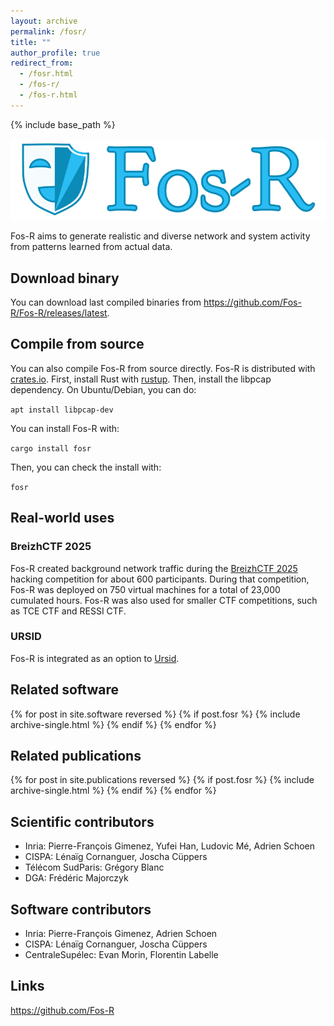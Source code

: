 ```yaml
---
layout: archive
permalink: /fosr/
title: ""
author_profile: true
redirect_from: 
  - /fosr.html
  - /fos-r/
  - /fos-r.html
---
```


{% include base_path %}

![](../images/fosr.png)


Fos-R aims to generate realistic and diverse network and system activity from patterns learned from actual data.

## Download binary

You can download last compiled binaries from <https://github.com/Fos-R/Fos-R/releases/latest>.

## Compile from source

You can also compile Fos-R from source directly. Fos-R is distributed with [crates.io](https://crates.io/crates/fosr). First, install Rust with [rustup](https://rustup.rs/). Then, install the libpcap dependency. On Ubuntu/Debian, you can do:

`apt install libpcap-dev`

You can install Fos-R with:

`cargo install fosr`

Then, you can check the install with:

`fosr`

## Real-world uses

### BreizhCTF 2025

Fos-R created background network traffic during the [BreizhCTF 2025](https://www.breizhctf.com/) hacking competition for about 600 participants. During that competition, Fos-R was deployed on 750 virtual machines for a total of 23,000 cumulated hours. Fos-R was also used for smaller CTF competitions, such as TCE CTF and RESSI CTF.

### URSID

Fos-R is integrated as an option to [Ursid](https://ursid.readthedocs.io/en/latest/).

## Related software

{% for post in site.software reversed %}
  {% if post.fosr %}
    {% include archive-single.html %}
  {% endif %}
{% endfor %}

## Related publications

{% for post in site.publications reversed %}
  {% if post.fosr %}
    {% include archive-single.html %}
  {% endif %}
{% endfor %}

## Scientific contributors

- Inria: Pierre-François Gimenez, Yufei Han, Ludovic Mé, Adrien Schoen
- CISPA: Lénaïg Cornanguer, Joscha Cüppers
- Télécom SudParis: Grégory Blanc
- DGA: Frédéric Majorczyk

## Software contributors

- Inria: Pierre-François Gimenez, Adrien Schoen
- CISPA: Lénaïg Cornanguer, Joscha Cüppers
- CentraleSupélec: Evan Morin, Florentin Labelle

## Links

<https://github.com/Fos-R>
